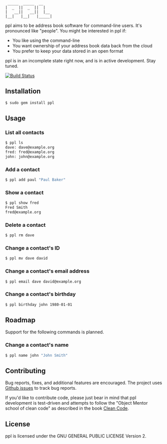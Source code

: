      _____  _____  __
    |  _  ||  _  ||  |
    |   __||   __||  |__
    |__|   |__|   |_____|


ppl aims to be address book software for command-line users. It's pronounced
like "people". You might be interested in ppl if:

* You like using the command-line
* You want ownership of your address book data back from the cloud
* You prefer to keep your data stored in an open format

ppl is in an incomplete state right now, and is in active development. Stay
tuned.

[![Build Status](https://secure.travis-ci.org/h2s/ppl.png)](http://travis-ci.org/h2s/ppl)

Installation
------------

```bash
$ sudo gem install ppl
```

Usage
-----

### List all contacts

```bash
$ ppl ls
dave: dave@example.org
fred: fred@example.org
john: john@example.org
```

### Add a contact
```bash
$ ppl add paul "Paul Baker"
```

### Show a contact
```bash
$ ppl show fred
Fred Smith
fred@example.org
```

### Delete a contact
```bash
$ ppl rm dave
```

### Change a contact's ID
```bash
$ ppl mv dave david
```

### Change a contact's email address
```bash
$ ppl email dave david@example.org
```

### Change a contact's birthday
```bash
$ ppl birthday john 1980-01-01
```

Roadmap
-------

Support for the following commands is planned.

### Change a contact's name
```bash
$ ppl name john "John Smith"
```

Contributing
------------

Bug reports, fixes, and additional features are encouraged. The project uses
[Github issues](https://github.com/h2s/ppl/issues) to track bug reports.

If you'd like to contribute code, please just bear in mind that ppl development
is test-driven and attempts to follow the "Object Mentor school of clean code"
as described in the book [Clean
Code](http://books.google.co.uk/books?id=_i6bDeoCQzsC).

License
-------

ppl is licensed under the GNU GENERAL PUBLIC LICENSE Version 2.

